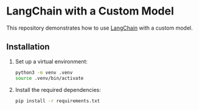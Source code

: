 # LangChain with a Custom Model

This repository demonstrates how to use [LangChain](https://www.langchain.com/) with a custom model.

## Installation

1. Set up a virtual environment:

   ```bash
   python3 -m venv .venv
   source .venv/bin/activate
   ```

2. Install the required dependencies:
   ```bash
   pip install -r requirements.txt
   ```
